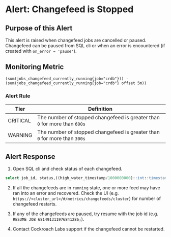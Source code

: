 # Alert: Changefeed is Stopped

## Purpose of this Alert
This alert is raised when changefeed jobs are cancelled or paused. Changefeed can be paused from SQL cli or when an error is encountered (if created with `on_error = 'pause'`). 

## Monitoring Metric

```
(sum(jobs_changefeed_currently_running{job="crdb"})) - (sum(jobs_changefeed_currently_running{job="crdb"} offset 5m))
```

### Alert Rule

| Tier     | Definition                                                   |
| -------- | ------------------------------------------------------------ |
| CRITICAL | The number of stopped changefeed is greater than `0` for more than `600s` |
| WARNING  | The number of stopped changefeed is greater than `0` for more than `300s` |

## Alert Response
1. Open SQL cli and check status of each changefeed. 

```sql
select job_id, status,((high_water_timestamp/1000000000)::int::timestamp)-now() as "changefeed latency",created, left(description,60),high_water_timestamp from crdb_internal.jobs where job_type = 'CHANGEFEED' and status in ('running', 'paused','pause-requested') order by created desc;
```
2. If all the changefeeds are in `running` state, one or more feed may have ran into an error and recovered. Check the UI (e.g. `https://<cluster_url>/#/metrics/changefeeds/cluster`) for number of changefeed restarts. 

3. If any of the changefeeds are paused, try resume with the job id (e.g. `RESUME JOB 681491311976841286;`).

4. Contact Cockroach Labs support if the changefeed cannot be restarted.
